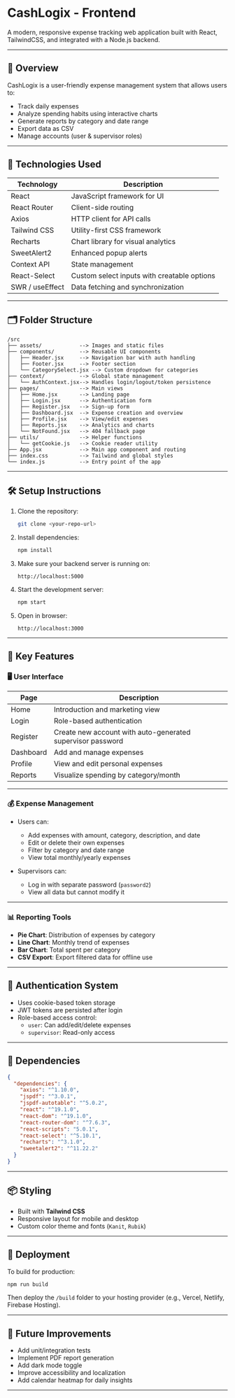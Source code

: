 # CashLogix - Frontend

A modern, responsive expense tracking web application built with React, TailwindCSS, and integrated with a Node.js backend.

---

## 📌 Overview

CashLogix is a user-friendly expense management system that allows users to:

- Track daily expenses
- Analyze spending habits using interactive charts
- Generate reports by category and date range
- Export data as CSV
- Manage accounts (user & supervisor roles)

---

## 🔧 Technologies Used

| Technology         | Description                           |
|--------------------|----------------------------------------|
| React              | JavaScript framework for UI           |
| React Router       | Client-side routing                   |
| Axios              | HTTP client for API calls             |
| Tailwind CSS       | Utility-first CSS framework           |
| Recharts           | Chart library for visual analytics    |
| SweetAlert2        | Enhanced popup alerts                 |
| Context API        | State management                      |
| React-Select       | Custom select inputs with creatable options |
| SWR / useEffect    | Data fetching and synchronization     |

---

## 🗂️ Folder Structure

```
/src
├── assets/            --> Images and static files
├── components/        --> Reusable UI components
│   ├── Header.jsx     --> Navigation bar with auth handling
│   ├── Footer.jsx     --> Footer section
│   └── CategorySelect.jsx --> Custom dropdown for categories
├── context/           --> Global state management
│   └── AuthContext.jsx--> Handles login/logout/token persistence
├── pages/             --> Main views
│   ├── Home.jsx       --> Landing page
│   ├── Login.jsx      --> Authentication form
│   ├── Register.jsx   --> Sign-up form
│   ├── Dashboard.jsx  --> Expense creation and overview
│   ├── Profile.jsx    --> View/edit expenses
│   ├── Reports.jsx    --> Analytics and charts
│   └── NotFound.jsx   --> 404 fallback page
├── utils/             --> Helper functions
│   └── getCookie.js   --> Cookie reader utility
├── App.jsx            --> Main app component and routing
├── index.css          --> Tailwind and global styles
└── index.js           --> Entry point of the app
```

---

## 🛠️ Setup Instructions

1. Clone the repository:
   ```bash
   git clone <your-repo-url>
   ```

2. Install dependencies:
   ```bash
   npm install
   ```

3. Make sure your backend server is running on:
   ```
   http://localhost:5000
   ```

4. Start the development server:
   ```bash
   npm start
   ```

5. Open in browser:
   ```
   http://localhost:3000
   ```

---

## 🎨 Key Features

### 🖥️ User Interface

| Page       | Description                             |
|------------|------------------------------------------|
| Home       | Introduction and marketing view          |
| Login      | Role-based authentication                |
| Register   | Create new account with auto-generated supervisor password |
| Dashboard  | Add and manage expenses                  |
| Profile    | View and edit personal expenses          |
| Reports    | Visualize spending by category/month     |

---

### 💰 Expense Management

- Users can:
  - Add expenses with amount, category, description, and date
  - Edit or delete their own expenses
  - Filter by category and date range
  - View total monthly/yearly expenses

- Supervisors can:
  - Log in with separate password (`password2`)
  - View all data but cannot modify it

---

### 📊 Reporting Tools

- **Pie Chart**: Distribution of expenses by category
- **Line Chart**: Monthly trend of expenses
- **Bar Chart**: Total spent per category
- **CSV Export**: Export filtered data for offline use

---

## 🔐 Authentication System

- Uses cookie-based token storage
- JWT tokens are persisted after login
- Role-based access control:
  - `user`: Can add/edit/delete expenses
  - `supervisor`: Read-only access

---

## 🧩 Dependencies

```json
{
  "dependencies": {
    "axios": "^1.10.0",
    "jspdf": "^3.0.1",
    "jspdf-autotable": "^5.0.2",
    "react": "^19.1.0",
    "react-dom": "^19.1.0",
    "react-router-dom": "^7.6.3",
    "react-scripts": "5.0.1",
    "react-select": "^5.10.1",
    "recharts": "^3.1.0",
    "sweetalert2": "^11.22.2"
  }
}
```

---

## 📦 Styling

- Built with **Tailwind CSS**
- Responsive layout for mobile and desktop
- Custom color theme and fonts (`Kanit`, `Rubik`)

---

## 📄 Deployment

To build for production:
```bash
npm run build
```

Then deploy the `/build` folder to your hosting provider (e.g., Vercel, Netlify, Firebase Hosting).

---

## 🧪 Future Improvements

- Add unit/integration tests
- Implement PDF report generation
- Add dark mode toggle
- Improve accessibility and localization
- Add calendar heatmap for daily insights

---